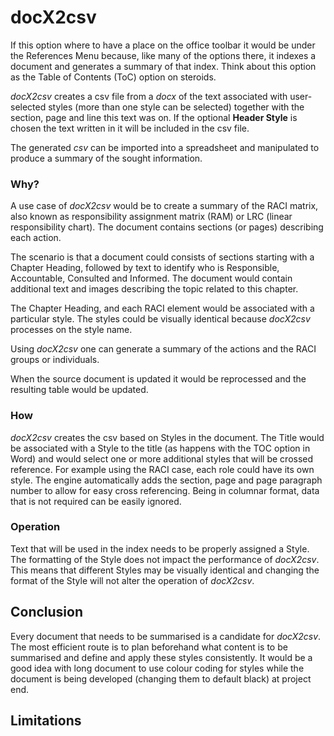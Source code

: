 # docX2csv


If this option where to have a place on the office toolbar it would be under the References Menu because, like many of the options there, it indexes a document and generates a summary of that index. Think about this option as the Table of Contents (ToC) option on steroids. 

*docX2csv* creates a csv file from a *docx* of the text associated with user-selected styles (more than one style can be selected) together with the section, page and line this text was on. If the optional **Header Style** is chosen the text written in it will be included in the csv file. 

The generated *csv* can be imported into a spreadsheet and manipulated to produce a summary of the sought information. 

### Why?

A use case of *docX2csv* would be to create a summary of the RACI matrix, also known as responsibility assignment matrix (RAM) or LRC (linear responsibility chart).  The document contains sections (or pages) describing each action. 

The scenario is that a document could consists of sections starting with a Chapter Heading, followed by text to identify who is Responsible, Accountable, Consulted and Informed. The document would contain additional text and images describing the topic related to this chapter.

The Chapter Heading, and each RACI element would be associated with a particular style. The styles could be visually identical because *docX2csv* processes on the style name.

Using *docX2csv* one can generate a summary of the actions and the RACI groups or individuals.




When the source document is updated it would be reprocessed and the resulting table would be updated.

### How

*docX2csv* creates the csv based on Styles in the document. The Title would be associated with a Style to the title (as happens with the TOC option in Word) and would select one or more additional styles that will be crossed reference. For example using the RACI case, each role could have its own style.  The engine automatically adds the section, page and page paragraph number to allow for easy cross referencing.  Being in columnar format, data that is not required can be easily ignored.


### Operation

Text that will be used in the index needs to be properly assigned a Style.  The formatting of the Style does not impact the performance of *docX2csv*. This means that different Styles may be visually identical and changing the format of the Style will not alter the operation of *docX2csv*.

## Conclusion

Every document that needs to be summarised is a candidate for *docX2csv*. The most efficient route is to plan beforehand what content is to be summarised and define and apply these styles consistently. It would be a good idea with long document to use colour coding for styles while the document is being developed (changing them to default black) at project end.


## Limitations

